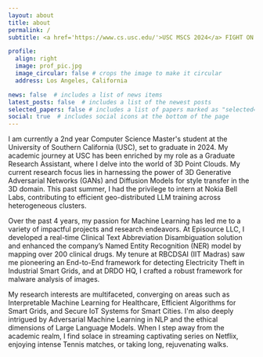 ```yaml
---
layout: about
title: about
permalink: /
subtitle: <a href='https://www.cs.usc.edu/'>USC MSCS 2024</a> FIGHT ON!!

profile:
  align: right
  image: prof_pic.jpg
  image_circular: false # crops the image to make it circular
  address: Los Angeles, California

news: false  # includes a list of news items
latest_posts: false  # includes a list of the newest posts
selected_papers: false # includes a list of papers marked as "selected={true}"
social: true  # includes social icons at the bottom of the page
---
```


I am currently a 2nd year Computer Science Master's student at the University of Southern California (USC), set to graduate in 2024. My academic journey at USC has been enriched by my role as a Graduate Research Assistant, where I delve into the world of 3D Point Clouds. My current research focus lies in harnessing the power of 3D Generative Adversarial Networks (GANs) and Diffusion Models for style transfer in the 3D domain. This past summer, I had the privilege to intern at Nokia Bell Labs, contributing to efficient geo-distributed LLM training across heterogeneous clusters.

Over the past 4 years, my passion for Machine Learning has led me to a variety of impactful projects and research endeavors. At Episource LLC, I developed a real-time Clinical Text Abbreviation Disambiguation solution and enhanced the company’s Named Entity Recognition (NER) model by mapping over 200 clinical drugs. My tenure at RBCDSAI (IIT Madras) saw me pioneering an End-to-End framework for detecting Electricity Theft in Industrial Smart Grids, and at DRDO HQ, I crafted a robust framework for malware analysis of images.

My research interests are multifaceted, converging on areas such as Interpretable Machine Learning for Healthcare, Efficient Algorithms for Smart Grids, and Secure IoT Systems for Smart Cities. I'm also deeply intrigued by Adversarial Machine Learning in NLP and the ethical dimensions of Large Language Models. When I step away from the academic realm, I find solace in streaming captivating series on Netflix, enjoying intense Tennis matches, or taking long, rejuvenating walks.